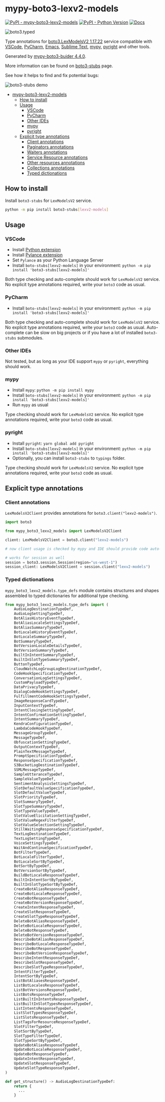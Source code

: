 # mypy-boto3-lexv2-models

[![PyPI - mypy-boto3-lexv2-models](https://img.shields.io/pypi/v/mypy-boto3-lexv2-models.svg?color=blue)](https://pypi.org/project/mypy-boto3-lexv2-models)
[![PyPI - Python Version](https://img.shields.io/pypi/pyversions/mypy-boto3-lexv2-models.svg?color=blue)](https://pypi.org/project/mypy-boto3-lexv2-models)
[![Docs](https://img.shields.io/readthedocs/mypy-boto3-builder.svg?color=blue)](https://mypy-boto3-builder.readthedocs.io/)

![boto3.typed](https://github.com/vemel/mypy_boto3_builder/raw/master/logo.png)

Type annotations for
[boto3.LexModelsV2 1.17.22](https://boto3.amazonaws.com/v1/documentation/api/1.17.22/reference/services/lexv2-models.html#LexModelsV2) service
compatible with
[VSCode](https://code.visualstudio.com/),
[PyCharm](https://www.jetbrains.com/pycharm/),
[Emacs](https://www.gnu.org/software/emacs/),
[Sublime Text](https://www.sublimetext.com/),
[mypy](https://github.com/python/mypy),
[pyright](https://github.com/microsoft/pyright)
and other tools.

Generated by [mypy-boto3-buider 4.4.0](https://github.com/vemel/mypy_boto3_builder).

More information can be found on [boto3-stubs](https://pypi.org/project/boto3-stubs/) page.

See how it helps to find and fix potential bugs:

![boto3-stubs demo](https://github.com/vemel/mypy_boto3_builder/raw/master/demo.gif)

- [mypy-boto3-lexv2-models](#mypy-boto3-lexv2-models)
  - [How to install](#how-to-install)
  - [Usage](#usage)
    - [VSCode](#vscode)
    - [PyCharm](#pycharm)
    - [Other IDEs](#other-ides)
    - [mypy](#mypy)
    - [pyright](#pyright)
  - [Explicit type annotations](#explicit-type-annotations)
    - [Client annotations](#client-annotations)
    - [Paginators annotations](#paginators-annotations)
    - [Waiters annotations](#waiters-annotations)
    - [Service Resource annotations](#service-resource-annotations)
    - [Other resources annotations](#other-resources-annotations)
    - [Collections annotations](#collections-annotations)
    - [Typed dictionations](#typed-dictionations)

## How to install

Install `boto3-stubs` for `LexModelsV2` service.

```bash
python -m pip install boto3-stubs[lexv2-models]
```

## Usage

### VSCode

- Install [Python extension](https://marketplace.visualstudio.com/items?itemName=ms-python.python)
- Install [Pylance extension](https://marketplace.visualstudio.com/items?itemName=ms-python.vscode-pylance)
- Set `Pylance` as your Python Language Server
- Install `boto-stubs[lexv2-models]` in your environment: `python -m pip install 'boto3-stubs[lexv2-models]'`

Both type checking and auto-complete should work for `LexModelsV2` service.
No explicit type annotations required, write your `boto3` code as usual.

### PyCharm

- Install `boto-stubs[lexv2-models]` in your environment: `python -m pip install 'boto3-stubs[lexv2-models]'`

Both type checking and auto-complete should work for `LexModelsV2` service.
No explicit type annotations required, write your `boto3` code as usual.
Auto-complete can be slow on big projects or if you have a lot of installed `boto3-stubs` submodules.

### Other IDEs

Not tested, but as long as your IDE support `mypy` or `pyright`, everything should work.

### mypy

- Install `mypy`: `python -m pip install mypy`
- Install `boto-stubs[lexv2-models]` in your environment: `python -m pip install 'boto3-stubs[lexv2-models]'`
- Run `mypy` as usual

Type checking should work for `LexModelsV2` service.
No explicit type annotations required, write your `boto3` code as usual.

### pyright

- Install `pyright`: `yarn global add pyright`
- Install `boto-stubs[lexv2-models]` in your environment: `python -m pip install 'boto3-stubs[lexv2-models]'`
- Optionally, you can install `boto3-stubs` to `typings` folder.

Type checking should work for `LexModelsV2` service.
No explicit type annotations required, write your `boto3` code as usual.

## Explicit type annotations

### Client annotations

`LexModelsV2Client` provides annotations for `boto3.client("lexv2-models")`.

```python
import boto3

from mypy_boto3_lexv2_models import LexModelsV2Client

client: LexModelsV2Client = boto3.client("lexv2-models")

# now client usage is checked by mypy and IDE should provide code auto-complete

# works for session as well
session = boto3.session.Session(region="us-west-1")
session_client: LexModelsV2Client = session.client("lexv2-models")
```








### Typed dictionations

`mypy_boto3_lexv2_models.type_defs` module contains structures and shapes assembled
to typed dictionaries for additional type checking.

```python
from mypy_boto3_lexv2_models.type_defs import (
    AudioLogDestinationTypeDef,
    AudioLogSettingTypeDef,
    BotAliasHistoryEventTypeDef,
    BotAliasLocaleSettingsTypeDef,
    BotAliasSummaryTypeDef,
    BotLocaleHistoryEventTypeDef,
    BotLocaleSummaryTypeDef,
    BotSummaryTypeDef,
    BotVersionLocaleDetailsTypeDef,
    BotVersionSummaryTypeDef,
    BuiltInIntentSummaryTypeDef,
    BuiltInSlotTypeSummaryTypeDef,
    ButtonTypeDef,
    CloudWatchLogGroupLogDestinationTypeDef,
    CodeHookSpecificationTypeDef,
    ConversationLogSettingsTypeDef,
    CustomPayloadTypeDef,
    DataPrivacyTypeDef,
    DialogCodeHookSettingsTypeDef,
    FulfillmentCodeHookSettingsTypeDef,
    ImageResponseCardTypeDef,
    InputContextTypeDef,
    IntentClosingSettingTypeDef,
    IntentConfirmationSettingTypeDef,
    IntentSummaryTypeDef,
    KendraConfigurationTypeDef,
    LambdaCodeHookTypeDef,
    MessageGroupTypeDef,
    MessageTypeDef,
    ObfuscationSettingTypeDef,
    OutputContextTypeDef,
    PlainTextMessageTypeDef,
    PromptSpecificationTypeDef,
    ResponseSpecificationTypeDef,
    S3BucketLogDestinationTypeDef,
    SSMLMessageTypeDef,
    SampleUtteranceTypeDef,
    SampleValueTypeDef,
    SentimentAnalysisSettingsTypeDef,
    SlotDefaultValueSpecificationTypeDef,
    SlotDefaultValueTypeDef,
    SlotPriorityTypeDef,
    SlotSummaryTypeDef,
    SlotTypeSummaryTypeDef,
    SlotTypeValueTypeDef,
    SlotValueElicitationSettingTypeDef,
    SlotValueRegexFilterTypeDef,
    SlotValueSelectionSettingTypeDef,
    StillWaitingResponseSpecificationTypeDef,
    TextLogDestinationTypeDef,
    TextLogSettingTypeDef,
    VoiceSettingsTypeDef,
    WaitAndContinueSpecificationTypeDef,
    BotFilterTypeDef,
    BotLocaleFilterTypeDef,
    BotLocaleSortByTypeDef,
    BotSortByTypeDef,
    BotVersionSortByTypeDef,
    BuildBotLocaleResponseTypeDef,
    BuiltInIntentSortByTypeDef,
    BuiltInSlotTypeSortByTypeDef,
    CreateBotAliasResponseTypeDef,
    CreateBotLocaleResponseTypeDef,
    CreateBotResponseTypeDef,
    CreateBotVersionResponseTypeDef,
    CreateIntentResponseTypeDef,
    CreateSlotResponseTypeDef,
    CreateSlotTypeResponseTypeDef,
    DeleteBotAliasResponseTypeDef,
    DeleteBotLocaleResponseTypeDef,
    DeleteBotResponseTypeDef,
    DeleteBotVersionResponseTypeDef,
    DescribeBotAliasResponseTypeDef,
    DescribeBotLocaleResponseTypeDef,
    DescribeBotResponseTypeDef,
    DescribeBotVersionResponseTypeDef,
    DescribeIntentResponseTypeDef,
    DescribeSlotResponseTypeDef,
    DescribeSlotTypeResponseTypeDef,
    IntentFilterTypeDef,
    IntentSortByTypeDef,
    ListBotAliasesResponseTypeDef,
    ListBotLocalesResponseTypeDef,
    ListBotVersionsResponseTypeDef,
    ListBotsResponseTypeDef,
    ListBuiltInIntentsResponseTypeDef,
    ListBuiltInSlotTypesResponseTypeDef,
    ListIntentsResponseTypeDef,
    ListSlotTypesResponseTypeDef,
    ListSlotsResponseTypeDef,
    ListTagsForResourceResponseTypeDef,
    SlotFilterTypeDef,
    SlotSortByTypeDef,
    SlotTypeFilterTypeDef,
    SlotTypeSortByTypeDef,
    UpdateBotAliasResponseTypeDef,
    UpdateBotLocaleResponseTypeDef,
    UpdateBotResponseTypeDef,
    UpdateIntentResponseTypeDef,
    UpdateSlotResponseTypeDef,
    UpdateSlotTypeResponseTypeDef,
)

def get_structure() -> AudioLogDestinationTypeDef:
    return {
      ...
    }
```
